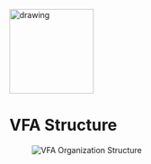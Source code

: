 [<img src="./img/vfa_logo.PNG" alt="drawing" width="150"/>](<a href="https://www.volumetricformat.org/" target="_blank">)
# VFA Structure 

<figure>
	<img src="images/organization_structure.svg" alt="VFA Organization Structure">
</figure>

